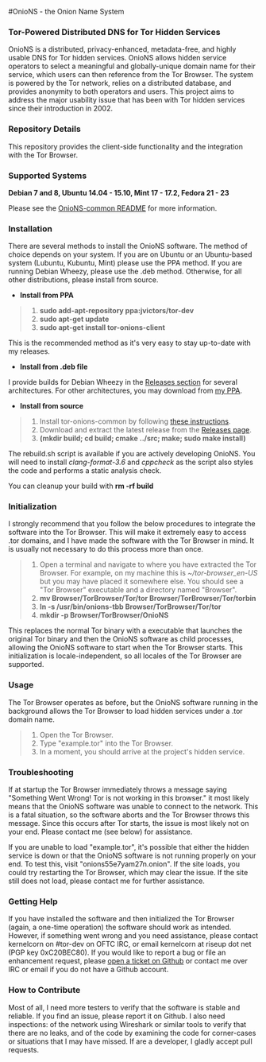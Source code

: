 #OnioNS - the Onion Name System
### Tor-Powered Distributed DNS for Tor Hidden Services

OnioNS is a distributed, privacy-enhanced, metadata-free, and highly usable DNS for Tor hidden services. OnioNS allows hidden service operators to select a meaningful and globally-unique domain name for their service, which users can then reference from the Tor Browser. The system is powered by the Tor network, relies on a distributed database, and provides anonymity to both operators and users. This project aims to address the major usability issue that has been with Tor hidden services since their introduction in 2002.

### Repository Details

This repository provides the client-side functionality and the integration with the Tor Browser.

### Supported Systems

**Debian 7 and 8, Ubuntu 14.04 - 15.10, Mint 17 - 17.2, Fedora 21 - 23**

Please see the [OnioNS-common README](https://github.com/Jesse-V/OnioNS-common#supported-systems) for more information.

### Installation

There are several methods to install the OnioNS software. The method of choice depends on your system. If you are on Ubuntu or an Ubuntu-based system (Lubuntu, Kubuntu, Mint) please use the PPA method. If you are running Debian Wheezy, please use the .deb method. Otherwise, for all other distributions, please install from source.

* **Install from PPA**

> 1. **sudo add-apt-repository ppa:jvictors/tor-dev**
> 2. **sudo apt-get update**
> 3. **sudo apt-get install tor-onions-client**

This is the recommended method as it's very easy to stay up-to-date with my releases.

* **Install from .deb file**

I provide builds for Debian Wheezy in the [Releases section](https://github.com/Jesse-V/OnioNS-client/releases) for several architectures. For other architectures, you may download from [my PPA](https://launchpad.net/~jvictors/+archive/tor-dev/+packages).

* **Install from source**

> 1. Install tor-onions-common by following [these instructions](https://github.com/Jesse-V/OnioNS-common#installation).
> 2. Download and extract the latest release from the [Releases page](https://github.com/Jesse-V/OnioNS-client/releases).
> 3. **(mkdir build; cd build; cmake ../src; make; sudo make install)**

The rebuild.sh script is available if you are actively developing OnioNS. You will need to install *clang-format-3.6* and *cppcheck* as the script also styles the code and performs a static analysis check.

You can cleanup your build with **rm -rf build**

### Initialization

I strongly recommend that you follow the below procedures to integrate the software into the Tor Browser. This will make it extremely easy to access .tor domains, and I have made the software with the Tor Browser in mind. It is usually not necessary to do this process more than once.

> 1. Open a terminal and navigate to where you have extracted the Tor Browser. For example, on my machine this is *~/tor-browser_en-US* but you may have placed it somewhere else. You should see a "Tor Browser" executable and a directory named "Browser".
> 2. **mv Browser/TorBrowser/Tor/tor Browser/TorBrowser/Tor/torbin**
> 3. **ln -s /usr/bin/onions-tbb Browser/TorBrowser/Tor/tor**
> 4. **mkdir -p Browser/TorBrowser/OnioNS**

This replaces the normal Tor binary with a executable that launches the original Tor binary and then the OnioNS software as child processes, allowing the OnioNS software to start when the Tor Browser starts. This initialization is locale-independent, so all locales of the Tor Browser are supported.

### Usage

The Tor Browser operates as before, but the OnioNS software running in the background allows the Tor Browser to load hidden services under a .tor domain name.

> 1. Open the Tor Browser.
> 2. Type "example.tor" into the Tor Browser.
> 3. In a moment, you should arrive at the project's hidden service.

### Troubleshooting

If at startup the Tor Browser immediately throws a message saying "Something Went Wrong! Tor is not working in this browser." it most likely means that the OnioNS software was unable to connect to the network. This is a fatal situation, so the software aborts and the Tor Browser throws this message. Since this occurs after Tor starts, the issue is most likely not on your end. Please contact me (see below) for assistance.

If you are unable to load "example.tor", it's possible that either the hidden service is down or that the OnioNS software is not running properly on your end. To test this, visit "onions55e7yam27n.onion". If the site loads, you could try restarting the Tor Browser, which may clear the issue. If the site still does not load, please contact me for further assistance.

### Getting Help

If you have installed the software and then initialized the Tor Browser (again, a one-time operation) the software should work as intended. However, if something went wrong and you need assistance, please contact kernelcorn on #tor-dev on OFTC IRC, or email kernelcorn at riseup dot net (PGP key 0xC20BEC80). If you would like to report a bug or file an enhancement request, please [open a ticket on Github](https://github.com/Jesse-V/OnioNS-client/issues) or contact me over IRC or email if you do not have a Github account.

### How to Contribute

Most of all, I need more testers to verify that the software is stable and reliable. If you find an issue, please report it on Github. I also need inspections: of the network using Wireshark or similar tools to verify that there are no leaks, and of the code by examining the code for corner-cases or situations that I may have missed. If are a developer, I gladly accept pull requests.

